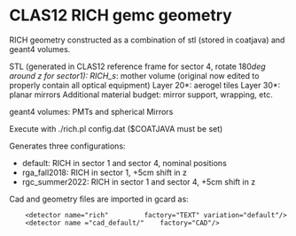 # CLAS12 RICH gemc geometry

RICH geometry constructed as a combination of stl (stored in coatjava) and geant4 volumes.

STL (generated in CLAS12 reference frame for sector 4, rotate 180*deg around z for sector1):
RICH_s*: mother volume (original now edited to properly contain all optical equipment)
Layer 20*: aerogel tiles
Layer 30*: planar mirrors
Additional material budget: mirror support, wrapping, etc.

geant4 volumes:
PMTs and spherical Mirrors

Execute with
./rich.pl config.dat
($COATJAVA must be set)

Generates three configurations:

- default: RICH in sector 1 and sector 4, nominal positions
- rga_fall2018: RICH in sector 1, +5cm shift in z
- rgc_summer2022: RICH in sector 1 and sector 4, +5cm shift in z

Cad and geometry files are imported in gcard as:

        <detector name="rich"         factory="TEXT" variation="default"/>
        <detector name ="cad_default/"    factory="CAD"/>

 